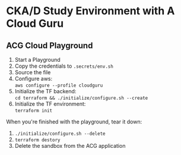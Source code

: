 # CKA/D Study Environment with A Cloud Guru

## ACG Cloud Playground

1.  Start a Playground
2.  Copy the credentials to `.secrets/env.sh`
3.  Source the file
4.  Configure aws:  
    `aws configure --profile cloudguru`
5.  Initialize the TF backend:  
    `cd terraform && ./initialize/configure.sh --create`
6.  Initialize the TF environment:  
    `terraform init`

When you're finished with the playground, tear it down:
1.  `./initialize/configure.sh --delete`
2.  `terraform destory`
3.  Delete the sandbox from the ACG application
